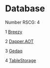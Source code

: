 <h1>Database</h1>

Number RSCG: 4

   1 [Breezy](/docs/Breezy)

   2 [Dapper.AOT](/docs/Dapper.AOT)

   3 [Gedaq](/docs/Gedaq)

   4 [TableStorage](/docs/TableStorage)
    